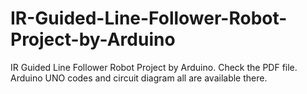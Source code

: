 # IR-Guided-Line-Follower-Robot-Project-by-Arduino
IR Guided Line Follower Robot Project by Arduino. Check the PDF file. Arduino UNO codes and circuit diagram all are available there.
